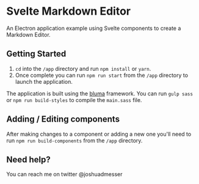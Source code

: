 # Svelte Markdown Editor
An Electron application example using Svelte components to create a Markdown Editor.


## Getting Started

1. `cd` into the `/app` directory and run `npm install` or `yarn`.
2. Once complete you can run `npm run start` from the `/app` directory to launch the application.

The application is built using the [bluma](bulma.io) framework. You can run `gulp sass` or `npm run build-styles` to compile the `main.sass` file.

## Adding / Editing components

After making changes to a component or adding a new one you'll need to run `npm run build-components` from the `/app` directory.

## Need help?

You can reach me on twitter @joshuadmesser
